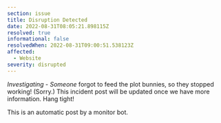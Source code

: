 ```yaml
---
section: issue
title: Disruption Detected
date: 2022-08-31T08:05:21.898115Z
resolved: true
informational: false
resolvedWhen: 2022-08-31T09:00:51.538123Z
affected:
  - Website
severity: disrupted
---
```

*Investigating* - _Someone_ forgot to feed the plot bunnies, so they stopped working! (Sorry.) This incident post will be updated once we have more information. Hang tight!

This is an automatic post by a monitor bot.
        